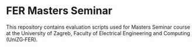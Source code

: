# FER Masters Seminar

This repository contains evaluation scripts used for Masters Seminar course at the University of Zagreb, Faculty of Electrical Engineering and Computing (UniZG‑FER).
